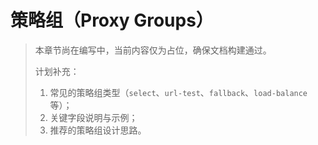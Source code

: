 # 策略组（Proxy Groups）

> 本章节尚在编写中，当前内容仅为占位，确保文档构建通过。
>
> 计划补充：
> 1. 常见的策略组类型（`select`、`url-test`、`fallback`、`load-balance` 等）；
> 2. 关键字段说明与示例；
> 3. 推荐的策略组设计思路。 